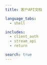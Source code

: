 ```yaml
---
title: 客户API文档

language_tabs:
  - shell

includes:
  - client_auth
  - stream_api
  - return

search: true
---
```

